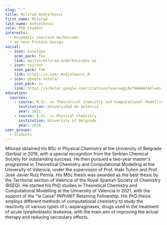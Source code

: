 ```yaml
---
slug: " "
title: Milorad Andjelkovic
first_name: Milorad
last_name: Andjelkovic
role: PhD Student
interests:
  - Enzymatic reaction mechanisms
  - de novo Protein Design
social:
  - icon: envelope
    icon_pack: fas
    link: mailto:milorad.andelkovic@uv.es
  - icon: twitter
    icon_pack: fab
    link: https://x.com/_Andjelkovic_M
  - icon: google-scholar
    icon_pack: ai
    link: https://scholar.google.com/citations?user=qgL0vf4AAAAJ&hl=en
education:
  courses:
    - course: M.Sc. in Theoretical Chemistry and Computational Modelling
      institution: Universidad de Valencia
      year: 2021
    - course: B.Sc. in Physical Chemistry
      institution: Univeristy of Belgrade
      year: 2016
user_groups:
  - Students
---
```


Milorad obtained his BSc in Physical Chemistry at the University of Belgrade (Serbia) in 2019, with a special recognition from the Serbian Chemical Society for outstanding success. He then pursued a two-year master's programme in Theoretical Chemistry and Computational Modelling at the University of Valencia, under the supervision of Prof. Iñaki Tuñón and Prof. José Javier Ruiz Pernía. His MSc thesis was awarded as the best thesis by the Territorial section of Valencia of the Royal Spanish Society of Chemistry (RSEQ). He started his PhD studies in Theoretical Chemistry and Computational Modelling at the University of Valencia in 2021, with the support of the "la Caixa" INPhINIT Retaining Fellowship. His PhD thesis employs different methods of computational chemistry to study the reactivity of various types of L-asparaginases, drugs used in the treatment of acute lymphoblastic leukemia, with the main aim of improving the actual therapy and reducing secondary effects.
